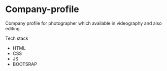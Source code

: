 # Company-profile
Company profile for photographer which available in videography and also editing.

Tech stack
- HTML
- CSS
- JS
- BOOTSRAP
